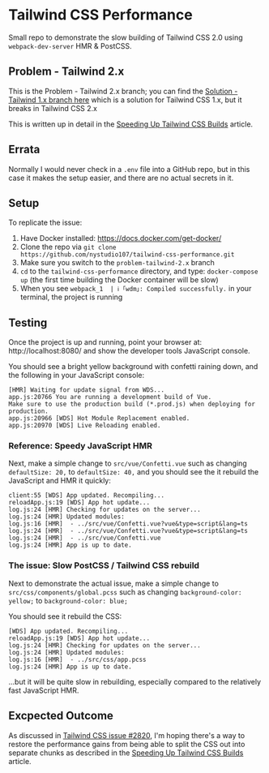# Tailwind CSS Performance

Small repo to demonstrate the slow building of Tailwind CSS 2.0 using `webpack-dev-server` HMR & PostCSS.

## Problem - Tailwind 2.x

This is the Problem - Tailwind 2.x branch; you can find the [Solution - Tailwind 1.x branch here](https://github.com/nystudio107/tailwind-css-performance/tree/solution) which is a solution for Tailwind CSS 1.x, but it breaks in Tailwind CSS 2.x

This is written up in detail in the [Speeding Up Tailwind CSS Builds](https://nystudio107.com/blog/speeding-up-tailwind-css-builds) article.

## Errata

Normally I would never check in a `.env` file into a GitHub repo, but in this case it makes the setup easier, and there are no actual secrets in it.

## Setup

To replicate the issue:

1. Have Docker installed: https://docs.docker.com/get-docker/
2. Clone the repo via `git clone https://github.com/nystudio107/tailwind-css-performance.git`
3. Make sure you switch to the `problem-tailwind-2.x` branch
4. `cd` to the `tailwind-css-performance` directory, and type: `docker-compose up` (the first time building the Docker container will be slow)
5. When you see `webpack_1  | ℹ ｢wdm｣: Compiled successfully.` in your terminal, the project is running

## Testing

Once the project is up and running, point your browser at: http://localhost:8080/ and show the developer tools JavaScript console.

You should see a bright yellow background with confetti raining down, and the following in your JavaScript console:

```
[HMR] Waiting for update signal from WDS...
app.js:20766 You are running a development build of Vue.
Make sure to use the production build (*.prod.js) when deploying for production.
app.js:20966 [WDS] Hot Module Replacement enabled.
app.js:20970 [WDS] Live Reloading enabled.
```

### Reference: Speedy JavaScript HMR

Next, make a simple change to `src/vue/Confetti.vue` such as changing `defaultSize: 20,` to `defaultSize: 40,` and you should see the it rebuild the JavaScript and HMR it quickly:

```
client:55 [WDS] App updated. Recompiling...
reloadApp.js:19 [WDS] App hot update...
log.js:24 [HMR] Checking for updates on the server...
log.js:24 [HMR] Updated modules:
log.js:16 [HMR]  - ../src/vue/Confetti.vue?vue&type=script&lang=ts
log.js:24 [HMR]  - ../src/vue/Confetti.vue?vue&type=script&lang=ts
log.js:24 [HMR]  - ../src/vue/Confetti.vue
log.js:24 [HMR] App is up to date.
```

### The issue: Slow PostCSS / Tailwind CSS rebuild

Next to demonstrate the actual issue, make a simple change to `src/css/components/global.pcss` such as changing `background-color: yellow;` to `background-color: blue;`

You should see it rebuild the CSS:

```
[WDS] App updated. Recompiling...
reloadApp.js:19 [WDS] App hot update...
log.js:24 [HMR] Checking for updates on the server...
log.js:24 [HMR] Updated modules:
log.js:16 [HMR]  - ../src/css/app.pcss
log.js:24 [HMR] App is up to date.
```

...but it will be quite slow in rebuilding, especially compared to the relatively fast JavaScript HMR.

## Excpected Outcome

As discussed in [Tailwind CSS issue #2820](https://github.com/tailwindlabs/tailwindcss/issues/2820), I'm hoping there's a way to restore the performance gains from being able to split the CSS out into separate chunks as described in the [Speeding Up Tailwind CSS Builds](https://nystudio107.com/blog/speeding-up-tailwind-css-builds) article.
